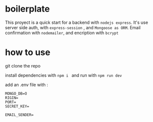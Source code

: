 # boilerplate

This proyect is a quick start for a backend with `nodejs express`.
It's use server side auth, with `express-session` , and `Mongoose as ORM`.
Email confirmation with `nodemailer`, and encription with `bcrypt`

# how to use

git clone the repo 

install dependencies with `npm i ` 
and run with  `npm run dev`

add an .env file with :
```
MONGO_DB=O
RIGIN=
PORT=
SECRET_KEY= 

EMAIL_SENDER=
``````````````````````````



